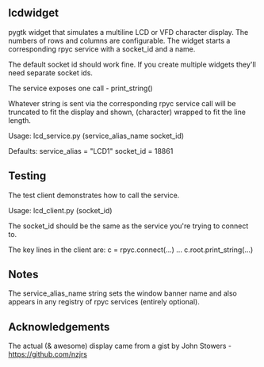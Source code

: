 lcdwidget
---------
pygtk widget that simulates a multiline LCD or VFD character display. 
The numbers of rows and columns are configurable.
The widget starts a corresponding rpyc service with a socket_id and a
name. 

The default socket id should work fine. If you create multiple widgets
they'll need separate socket ids.

The service exposes one call - print_string()

Whatever string is sent via the corresponding rpyc service call will be truncated 
to fit the display and shown, (character) wrapped to fit the line length.

Usage: lcd_service.py (service_alias_name socket_id)

Defaults:
        service_alias = "LCD1"
        socket_id = 18861

Testing
-------
The test client demonstrates how to call the service. 

Usage: lcd_client.py (socket_id)

The socket_id should be the same as the service you're trying to connect to.

The key lines in the client are:
c = rpyc.connect(...)
...
c.root.print_string(...)

Notes
-----
The service_alias_name string sets the window banner name and also appears in any 
registry of rpyc services (entirely optional).

Acknowledgements
----------------
The actual (& awesome) display came from a gist by John Stowers - https://github.com/nzjrs
